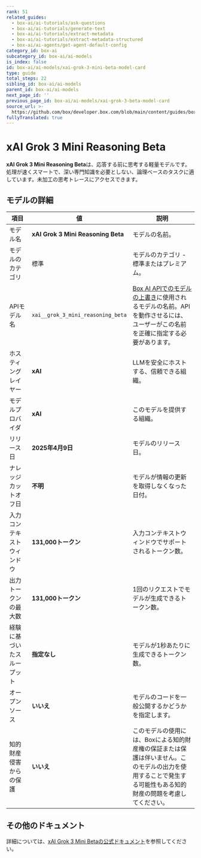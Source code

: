 ```yaml
---
rank: 51
related_guides:
  - box-ai/ai-tutorials/ask-questions
  - box-ai/ai-tutorials/generate-text
  - box-ai/ai-tutorials/extract-metadata
  - box-ai/ai-tutorials/extract-metadata-structured
  - box-ai/ai-agents/get-agent-default-config
category_id: box-ai
subcategory_id: box-ai/ai-models
is_index: false
id: box-ai/ai-models/xai-grok-3-mini-beta-model-card
type: guide
total_steps: 22
sibling_id: box-ai/ai-models
parent_id: box-ai/ai-models
next_page_id: ''
previous_page_id: box-ai/ai-models/xai-grok-3-beta-model-card
source_url: >-
  https://github.com/box/developer.box.com/blob/main/content/guides/box-ai/ai-models/xai-grok-3-mini-beta-model-card.md
fullyTranslated: true
---
```

# xAI Grok 3 Mini Reasoning Beta

**xAI Grok 3 Mini Reasoning Beta**は、応答する前に思考する軽量モデルです。処理が速くスマートで、深い専門知識を必要としない、論理ベースのタスクに適しています。未加工の思考トレースにアクセスできます。

## モデルの詳細

| 項目            | 値                                  | 説明                                                                                 |
| ------------- | ---------------------------------- | ---------------------------------------------------------------------------------- |
| モデル名          | **xAI Grok 3 Mini Reasoning Beta** | モデルの名前。                                                                            |
| モデルのカテゴリ      | 標準                                 | モデルのカテゴリ - 標準またはプレミアム。                                                             |
| APIモデル名       | `xai__grok_3_mini_reasoning_beta`  | [Box AI APIでのモデルの上書き][overrides]に使用されるモデルの名前。APIを動作させるには、ユーザーがこの名前を正確に指定する必要があります。 |
| ホスティングレイヤー    | **xAI**                            | LLMを安全にホストする、信頼できる組織。                                                              |
| モデルプロバイダ      | **xAI**                            | このモデルを提供する組織。                                                                      |
| リリース日         | **2025年4月9日**                      | モデルのリリース日。                                                                         |
| ナレッジカットオフ日    | **不明**                             | モデルが情報の更新を取得しなくなった日付。                                                              |
| 入力コンテキストウィンドウ | **131,000トークン**                    | 入力コンテキストウィンドウでサポートされるトークン数。                                                        |
| 出力トークンの最大数    | **131,000トークン**                    | 1回のリクエストでモデルが生成できるトークン数。                                                           |
| 経験に基づいたスループット | **指定なし**                           | モデルが1秒あたりに生成できるトークン数。                                                              |
| オープンソース       | **いいえ**                            | モデルのコードを一般公開するかどうかを指定します。                                                          |
| 知的財産侵害からの保護   | **いいえ**                            | このモデルの使用には、Boxによる知的財産権の保証または保護は伴いません。このモデルの出力を使用することで発生する可能性もある知的財産の問題を考慮してください。   |

## その他のドキュメント

詳細については、[xAI Grok 3 Mini Betaの公式ドキュメント][xai-grok-models]を参照してください。

[xai-grok-models]: https://docs.x.ai/docs/models

[overrides]: g://box-ai/ai-agents/ai-agent-overrides
